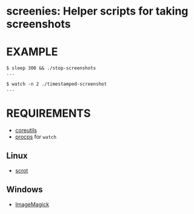 # screenies: Helper scripts for taking screenshots

# EXAMPLE

```console
$ sleep 300 && ./stop-screenshots
...

$ watch -n 2 ./timestamped-screenshot
...
```

# REQUIREMENTS

* [coreutils](https://www.gnu.org/software/coreutils/)
* [procps](http://procps.sourceforge.net/) for `watch`

## Linux

* [scrot](https://en.wikipedia.org/wiki/Scrot)

## Windows

* [ImageMagick](https://www.imagemagick.org/)
